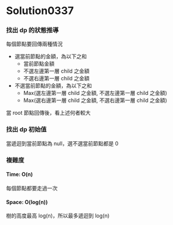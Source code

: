 # Solution0337

### 找出 dp 的狀態推導

每個節點要回傳兩種情況
- 選當前節點的金額，為以下之和
  - 當前節點金額
  - 不選左邊第一層 child 之金額
  - 不選右邊第一層 child 之金額
- 不選當前節點的金額，為以下之和
  - Max(選左邊第一層 child 之金額, 不選左邊第一層 child 之金額)
  - Max(選右邊第一層 child 之金額, 不選右邊第一層 child 之金額)

當 root 節點回傳後，看上述何者較大

### 找出 dp 初始值

當遞迴到當前節點為 null，選不選當前節點都是 0

### 複雜度

#### Time: O(n)
每個節點都要走過一次

#### Space: O(log(n))
樹的高度最高 log(n)，所以最多遞迴到 log(n)